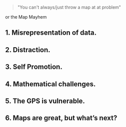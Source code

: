 > "You can't always/just throw a map at at problem"

or the Map Mayhem

## 1. Misrepresentation of data.

## 2. Distraction.

## 3. Self Promotion.

## 4. Mathematical challenges.

## 5. The GPS is vulnerable.

## 6. Maps are great, but what’s next?